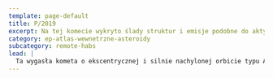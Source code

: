 ```yaml
---
template: page-default
title: P/2019
excerpt: Na tej komecie wykryto ślady struktur i emisje podobne do aktywności TITAN-ów.
category: ep-atlas-wewnetrzne-asteroidy
subcategory: remote-habs
lead: |
  Ta wygasła kometa o ekscentrycznej i silnie nachylonej orbicie typu Atena dopiero niedawno trafiła pod obserwację [Zapory](#). Dron zwiadowczy zaobserwował na jej powierzchni wyraźne ślady struktur, a dalsza analiza wykryła drobne (najprawdopodobniej osłonięte) emisje energetyczne przypominające wcześniej zarejestrowane oznaki aktywności [TITAN-ów](#). Nie wiadomo, czy to odległy projekt badawczy jakiejś hiperkorporacji eksperymentującej z technologią TITAN-ów, czy też rzeczywisty relikt po TITAN-ach — w każdym przypadku sprawa wymaga dalszego zbadania.
---
```

